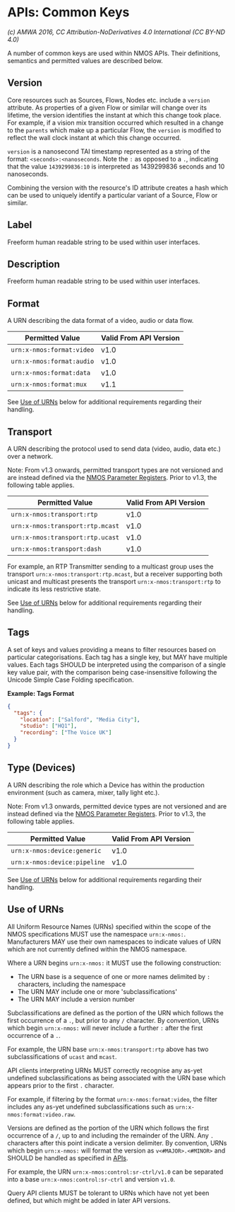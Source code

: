 # APIs: Common Keys

_(c) AMWA 2016, CC Attribution-NoDerivatives 4.0 International (CC BY-ND 4.0)_

A number of common keys are used within NMOS APIs. Their definitions, semantics and permitted values are described below.

## Version

Core resources such as Sources, Flows, Nodes etc. include a `version` attribute. As properties of a given Flow or similar will change over its lifetime, the version identifies the instant at which this change took place. For example, if a vision mix transition occurred which resulted in a change to the `parents` which make up a particular Flow, the `version` is modified to reflect the wall clock instant at which this change occurred.

`version` is a nanosecond TAI timestamp represented as a string of the format: `<seconds>:<nanoseconds`. Note the  `:` as opposed to a `.`, indicating that the value `1439299836:10` is interpreted as 1439299836 seconds and 10 nanoseconds.

Combining the version with the resource's ID attribute creates a hash which can be used to uniquely identify a particular variant of a Source, Flow or similar.

## Label

Freeform human readable string to be used within user interfaces.

## Description

Freeform human readable string to be used within user interfaces.

## Format

A URN describing the data format of a video, audio or data flow.

| **Permitted Value**       | **Valid From API Version** |
|---------------------------|----------------------------|
| `urn:x-nmos:format:video` | v1.0                       |
| `urn:x-nmos:format:audio` | v1.0                       |
| `urn:x-nmos:format:data`  | v1.0                       |
| `urn:x-nmos:format:mux`   | v1.1                       |

See [Use of URNs](#use-of-urns) below for additional requirements regarding their handling.

## Transport

A URN describing the protocol used to send data (video, audio, data etc.) over a network.

Note: From v1.3 onwards, permitted transport types are not versioned and are instead defined via the [NMOS Parameter Registers](https://github.com/AMWA-TV/nmos-parameter-registers). Prior to v1.3, the following table applies.

| **Permitted Value**              | **Valid From API Version** |
|----------------------------------|----------------------------|
| `urn:x-nmos:transport:rtp`       | v1.0                       |
| `urn:x-nmos:transport:rtp.mcast` | v1.0                       |
| `urn:x-nmos:transport:rtp.ucast` | v1.0                       |
| `urn:x-nmos:transport:dash`      | v1.0                       |

For example, an RTP Transmitter sending to a multicast group uses the transport `urn:x-nmos:transport:rtp.mcast`, but a receiver supporting both unicast and multicast presents the transport `urn:x-nmos:transport:rtp` to indicate its less restrictive state.

See [Use of URNs](#use-of-urns) below for additional requirements regarding their handling.

## Tags

A set of keys and values providing a means to filter resources based on particular categorisations. Each tag has a single key, but MAY have multiple values. Each tags SHOULD be interpreted using the comparison of a single key value pair, with the comparison being case-insensitive following the Unicode Simple Case Folding specification.

**Example: Tags Format**

```json
{
  "tags": {
    "location": ["Salford", "Media City"],
    "studio": ["HQ1"],
    "recording": ["The Voice UK"]
  }
}
```

## Type (Devices)

A URN describing the role which a Device has within the production environment (such as camera, mixer, tally light etc.).

Note: From v1.3 onwards, permitted device types are not versioned and are instead defined via the [NMOS Parameter Registers](https://github.com/AMWA-TV/nmos-parameter-registers). Prior to v1.3, the following table applies.

| **Permitted Value**          | **Valid From API Version** |
|------------------------------|----------------------------|
| `urn:x-nmos:device:generic`  | v1.0                       |
| `urn:x-nmos:device:pipeline` | v1.0                       |

See [Use of URNs](#use-of-urns) below for additional requirements regarding their handling.

## Use of URNs

All Uniform Resource Names (URNs) specified within the scope of the NMOS specifications MUST use the namespace `urn:x-nmos:`. Manufacturers MAY use their own namespaces to indicate values of URN which are not currently defined within the NMOS namespace.

Where a URN begins `urn:x-nmos:` it MUST use the following construction:

- The URN base is a sequence of one or more names delimited by `:` characters, including the namespace
- The URN MAY include one or more 'subclassifications'
- The URN MAY include a version number

Subclassifications are defined as the portion of the URN which follows the first occurrence of a `.`, but prior to any `/` character. By convention, URNs which begin `urn:x-nmos:` will never include a further `:` after the first occurrence of a `.`.

For example, the URN base `urn:x-nmos:transport:rtp` above has two subclassifications of `ucast` and `mcast`.

API clients interpreting URNs MUST correctly recognise any as-yet undefined subclassifications as being associated with the URN base which appears prior to the first `.` character.

For example, if filtering by the format `urn:x-nmos:format:video`, the filter includes any as-yet undefined subclassifications such as `urn:x-nmos:format:video.raw`.

Versions are defined as the portion of the URN which follows the first occurrence of a `/`, up to and including the remainder of the URN. Any `.` characters after this point indicate a version delimiter. By convention, URNs which begin `urn:x-nmos:` will format the version as `v<#MAJOR>.<#MINOR>` and SHOULD be handled as specified in [APIs](2.0.%20APIs.md).

For example, the URN `urn:x-nmos:control:sr-ctrl/v1.0` can be separated into a base `urn:x-nmos:control:sr-ctrl` and version `v1.0`.

Query API clients MUST be tolerant to URNs which have not yet been defined, but which might be added in later API versions.
